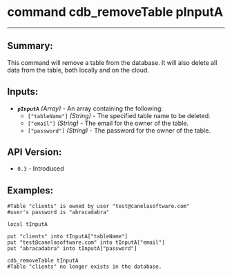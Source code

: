 # command cdb_removeTable pInputA
---

## Summary:
This command will remove a table from the database. It will also delete all data from the table, both locally and on the cloud.

## Inputs:
* **`pInputA`** *(Array)* - An array containing the following:
    * `["tableName"]` *(String)* - The specified table name to be deleted.
    * `["email"]` *(String)* - The email for the owner of the table.
    * `["password"]` *(String)* - The password for the owner of the table.

## API Version:
* `0.3` - Introduced

## Examples:
```
#Table "clients" is owned by user "test@canelasoftware.com"
#user's password is "abracadabra"

local tInputA

put "clients" into tInputA["tableName"]
put "test@canelasoftware.com" into tInputA["email"]
put "abracadabra" into tInputA["password"]

cdb_removeTable tInputA
#Table "clients" no longer exists in the database.
``` 